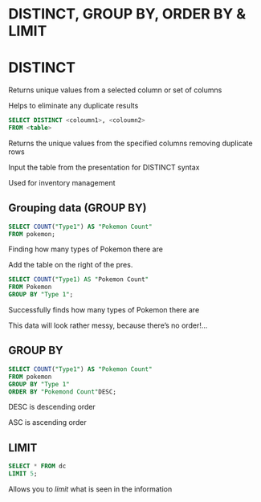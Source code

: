 # DISTINCT, GROUP BY, ORDER BY & LIMIT

# DISTINCT

Returns unique values from a selected column or set of columns

Helps to eliminate any duplicate results

```sql
SELECT DISTINCT <coloumn1>, <coloumn2>
FROM <table>
```

Returns the unique values from the specified columns removing duplicate rows

Input the table from the presentation for DISTINCT syntax

Used for inventory management

## Grouping data (GROUP BY)

```sql
SELECT COUNT("Type1") AS "Pokemon Count"
FROM pokemon;
```

Finding how many types of Pokemon there are

Add the table on the right of the pres.

```sql
SELECT COUNT("Type1) AS "Pokemon Count"
FROM Pokemon
GROUP BY "Type 1";
```

Successfully finds how many types of Pokemon there are

This data will look rather messy, because there’s no order!…

## GROUP BY

```sql
SELECT COUNT("Type1") AS "Pokemon Count"
FROM pokemon
GROUP BY "Type 1"
ORDER BY "Pokemond Count"DESC;
```

DESC is descending order

ASC is ascending order

## LIMIT

```sql
SELECT * FROM dc
LIMIT 5;
```

Allows you to *limit* what is seen in the information